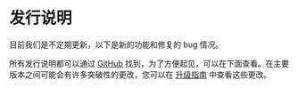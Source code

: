 # 发行说明

目前我们是不定期更新，以下是新的功能和修复的 bug 情况。

所有发行说明都可以通过 [GitHub](https://github.com/BlazorComponent/MASA.Blazor/releases) 找到，为了方便起见，可以在下面查看。在主要版本之间可能会有许多突破性的更改，您可以在 [升级指南](/blazor/getting-started/upgrade-guide) 中查看这些更改。

<app-releases owner="BlazorComponent" repo="MASA.Blazor"></app-releases>
